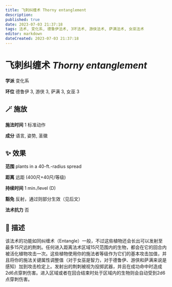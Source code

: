 ```yaml
---
title: 飞刺纠缠术 Thorny entanglement
description: 
published: true
date: 2023-07-03 21:37:18
tags: 法术, 变化系, 德鲁伊法术, 3环法术, 游侠法术, 萨满法术, 女巫法术
editor: markdown
dateCreated: 2023-07-03 21:37:18
---
```


# **飞刺纠缠术** *Thorny entanglement*

**学派** 变化系 

**环位** 德鲁伊 3, 游侠 3, 萨满 3, 女巫 3

## 🪄 施放

**施法时间** 1 标准动作

**成分** 语言, 姿势, 圣徽

## ✨ 效果  

**范围** plants in a 40-ft.-radius spread

**距离** 远距 (400尺+40尺/等级)  

**持续时间** 1 min./level (D) 

**豁免** 反射，通过则部分生效（见后文）

**法术抗力** 否

## 📖 描述

该法术的功能如同纠缠术（Entangle）一般，不过这些植物还会长出可以发射至最多15尺远的荆刺。任何进入距离法术区域15尺范围内的生物，都会在它的回合内被活化植物攻击一次。这些植物使用你的施法者等级作为它们的基本攻击加值，并且将你的施法关键属性调整值（对于女巫是智力，对于德鲁伊、游侠和萨满来说是感知）加到攻击检定上。发射出的荆刺被视为投掷武器，并且在成功命中时造成2d6点穿刺伤害。进入区域或者在回合结束时处于区域内的生物则会自动受到2d6点穿刺伤害。
    